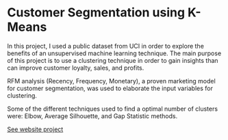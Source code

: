 # Customer Segmentation using K-Means
In this project, I used a public dataset from UCI in order to explore the benefits of an unsupervised machine learning technique. 
The main purpose of this project is to use a clustering technique in order to gain insights than can improve customer loyalty, sales, and profits.

RFM analysis (Recency, Frequency, Monetary), a proven marketing model for customer segmentation, was used to elaborate the input variables for clustering.

Some of the different techniques used to find a optimal number of clusters were: Elbow, Average Silhouette, and Gap Statistic methods.

[See website project](https://saulventura.github.io/K-means/)
